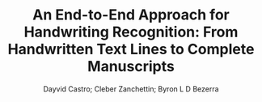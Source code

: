 ---
paperId: 4
author: Dayvid Castro; Cleber Zanchettin; Byron L D Bezerra
publicationauthor: Castro, D. et al.
title: "An End-to-End Approach for Handwriting Recognition: From Handwritten Text Lines to Complete Manuscripts"
pdf: Dayvid_Castro.pdf
poster: Dayvid_Castro_Poster.pdf
pitch: https://www.youtube.com/watch?v=oUhxfTWwQiQ&list=PLFHvi5sdWF5XWI7RyXTgbqc7kWEIMvFWE&index=3
type: Poster
topic: Representation Learning
subtopic: Vision applications and systems
link: https://research.latinxinai.org/papers/cvpr/2024/pdf/Dayvid_Castro.pdf
conference: cvpr
year: 2024
tags: cvpr-2024
location: Seattle WA, USA
---